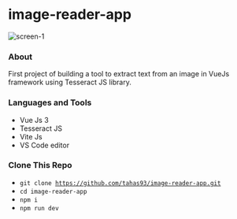 # image-reader-app

<img src="https://i.ibb.co/bXctM4h/Screen-Shot-2023-10-26-at-9-12-22-PM.png" alt="screen-1" />

### About

First project of building a tool to extract text from an image in VueJs framework using Tesseract JS library.

### Languages and Tools

- Vue Js 3
- Tesseract JS
- Vite Js
- VS Code editor

### Clone This Repo

- <code>git clone https://github.com/tahas93/image-reader-app.git </code>
- <code>cd image-reader-app</code>
- <code>npm i</code>
- <code>npm run dev</code>
